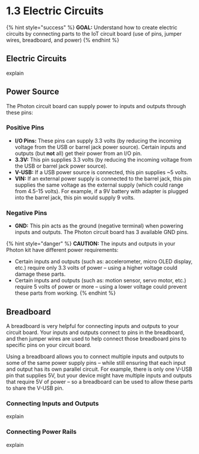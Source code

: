 # 1.3 Electric Circuits

{% hint style="success" %}
**GOAL:**  Understand how to create electric circuits by connecting parts to the IoT circuit board \(use of pins, jumper wires, breadboard, and power\)
{% endhint %}

## Electric Circuits

explain



## Power Source

The Photon circuit board can supply power to inputs and outputs through these pins:

### Positive Pins

* **I/O Pins:**  These pins can supply 3.3 volts \(by reducing the incoming voltage from the USB or barrel jack power source\). Certain inputs and outputs \(but **not** all\) get their power from an I/O pin.
* **3.3V:**  This pin supplies 3.3 volts \(by reducing the incoming voltage from the USB or barrel jack power source\).
* **V-USB:**  If a USB power source is connected, this pin supplies ~5 volts.
* **VIN:**  If an external power supply is connected to the barrel jack, this pin supplies the same voltage as the external supply \(which could range from 4.5-15 volts\).  For example, if a 9V battery with adapter is plugged into the barrel jack, this pin would supply 9 volts.

### Negative Pins

* **GND:**  This pin acts as the ground \(negative terminal\) when powering inputs and outputs. The Photon circuit board has 3 available GND pins.

{% hint style="danger" %}
**CAUTION:**  The inputs and outputs in your Photon kit have different power requirements:

* Certain inputs and outputs \(such as: accelerometer, micro OLED display, etc.\) require only 3.3 volts of power – using a higher voltage could damage these parts.
* Certain inputs and outputs \(such as: motion sensor, servo motor, etc.\) require 5 volts of power or more – using a lower voltage could prevent these parts from working.
{% endhint %}

## Breadboard

A breadboard is very helpful for connecting inputs and outputs to your circuit board. Your inputs and outputs connect to pins in the breadboard, and then jumper wires are used to help connect those breadboard pins to specific pins on your circuit board.

Using a breadboard allows you to connect multiple inputs and outputs to some of the same power supply pins – while still ensuring that each input and output has its own parallel circuit. For example, there is only one V-USB pin that supplies 5V, but your device might have multiple inputs and outputs that require 5V of power – so a breadboard can be used to allow these parts to share the V-USB pin.

### Connecting Inputs and Outputs

explain

### Connecting Power Rails

explain

